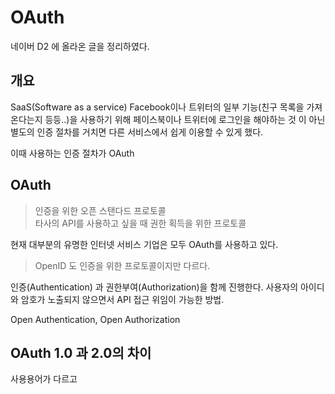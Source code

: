 # OAuth
네이버 D2 에 올라온 글을 정리하였다.

## 개요
SaaS(Software as a service)
Facebook이나 트위터의 일부 기능(친구 목록을 가져온다는지 등등..)을 사용하기 위해 페이스북이나 트위터에 로그인을 해야하는 것 이 아닌 별도의 인증 절차를 거치면 다른 서비스에서 쉽게 이용할 수 있게 했다.

이때 사용하는 인증 절차가 OAuth

## OAuth
> 인증을 위한 오픈 스탠다드 프로토콜  
> 타사의 API를 사용하고 싶을 때 권한 획득을 위한 프로토콜

현재 대부분의 유명한 인터넷 서비스 기업은 모두 OAuth를 사용하고 있다.

> OpenID 도 인증을 위한 프로토콜이지만 다르다.

인증(Authentication) 과 권한부여(Authorization)을 함께 진행한다.
사용자의 아이디와 암호가 노출되지 않으면서 API 접근 위임이 가능한 방법.

Open Authentication, Open Authorization

## OAuth 1.0 과 2.0의 차이
사용용어가 다르고